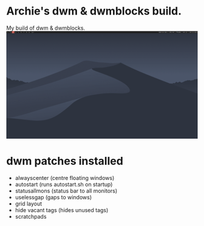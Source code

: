 # Archie's dwm & dwmblocks build.
My build of dwm & dwmblocks. 
![Screenshot](screenshot.png "Screenshot")

# dwm patches installed
- alwayscenter (centre floating windows)
- autostart (runs autostart.sh on startup)
- statusallmons (status bar to all monitors)
- uselessgap (gaps to windows)
- grid layout
- hide vacant tags (hides unused tags)
- scratchpads